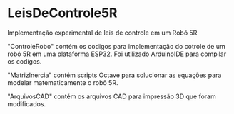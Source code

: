# LeisDeControle5R
Implementação experimental de leis de controle em um Robô 5R

"ControleRobo" contém os codigos para implementação do cotrole de um robô 5R em uma plataforma ESP32. Foi utilizado ArduinoIDE para compilar os codigos.

"MatrizInercia" contém scripts Octave para solucionar as equações para modelar matematicamente o robô 5R.

"ArquivosCAD" contém os arquivos CAD para impressão 3D que foram modificados.